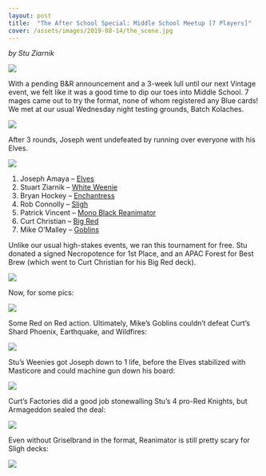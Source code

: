```yaml
---
layout: post
title:  "The After School Special: Middle School Meetup [7 Players]"
cover: /assets/images/2019-08-14/the_scene.jpg
---
```

_by Stu Ziarnik_


![]({{site.cdn_url}}/assets/images/2019-08-14/poster.jpg)

With a pending B&R announcement and a 3-week lull until our next Vintage event,
we felt like it was a good time to dip our toes into Middle School. 7 mages
came out to try the format, none of whom registered any Blue cards! We met at
our usual Wednesday night testing grounds, Batch Kolaches.

![]({{site.cdn_url}}/assets/images/2019-08-14/the_scene.jpg)

After 3 rounds, Joseph went undefeated by running over everyone with his Elves.

![]({{site.cdn_url}}/assets/images/2019-08-14/standings.jpg)

1. Joseph Amaya – [Elves]({{site.cdn_url}}/assets/images/2019-08-14/1_joseph_amaya_elves.jpg)
2. Stuart Ziarnik – [White Weenie]({{site.cdn_url}}/assets/images/2019-08-14/2_stuart_ziarnik_white_weenie.jpg)
3. Bryan Hockey – [Enchantress]({{site.cdn_url}}/assets/images/2019-08-14/3_bryan_hockey_enchantress.jpg)
4. Rob Connolly – [Sligh]({{site.cdn_url}}/assets/images/2019-08-14/4_rob_connolly_sligh.jpg)
5. Patrick Vincent – [Mono Black Reanimator]({{site.cdn_url}}/assets/images/2019-08-14/5_patrick_vincent_reanimator.jpg)
6. Curt Christian – [Big Red]({{site.cdn_url}}/assets/images/2019-08-14/6_curt_christian_big_red.jpg)
7. Mike O’Malley – [Goblins]({{site.cdn_url}}/assets/images/2019-08-14/7_mike_omalley_goblins.jpg)

Unlike our usual high-stakes events, we ran this tournament for free. Stu
donated a signed Necropotence for 1st Place, and an APAC Forest for Best Brew
(which went to Curt Christian for his Big Red deck).

![]({{site.cdn_url}}/assets/images/2019-08-14/prizes.jpg)

Now, for some pics:

![]({{site.cdn_url}}/assets/images/2019-08-14/elves_vs_enchantress.jpg)

Some Red on Red action. Ultimately, Mike’s Goblins couldn’t defeat Curt’s
Shard Phoenix, Earthquake, and Wildfires:

![]({{site.cdn_url}}/assets/images/2019-08-14/goblins_vs_big_red.jpg)

Stu’s Weenies got Joseph down to 1 life, before the Elves stabilized with
Masticore and could machine gun down his board:

![]({{site.cdn_url}}/assets/images/2019-08-14/masticore_lock.jpg)


Curt’s Factories did a good job stonewalling Stu’s 4 pro-Red Knights, but
Armageddon sealed the deal:

![]({{site.cdn_url}}/assets/images/2019-08-14/armageddon_scoop.jpg)

Even without Griselbrand in the format, Reanimator is still pretty scary for
Sligh decks:

![]({{site.cdn_url}}/assets/images/2019-08-14/reanimator_vs_sligh.jpg)







